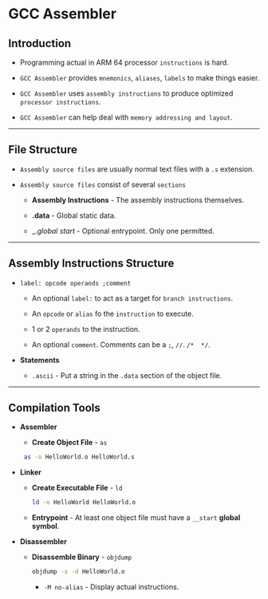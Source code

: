 # GCC Assembler

## Introduction

* Programming actual in ARM 64 processor `instructions` is hard.

* `GCC Assembler` provides `mnemonics`, `aliases`, `labels` to make things easier.

* `GCC Assembler` uses `assembly instructions` to produce optimized `processor instructions`.

* `GCC Assembler` can help deal with `memory addressing and layout`.

---

## File Structure

* `Assembly source files` are usually normal text files with a `.s` extension.

* `Assembly source files` consist of several `sections`

    * __Assembly Instructions__ - The assembly instructions themselves.

    * __.data__ - Global static data.

    * __.global _start__ - Optional entrypoint. Only one permitted.


---

## Assembly Instructions Structure

* `label: opcode operands ;comment`

    * An optional `label:` to act as a target for `branch instructions`.

    * An `opcode` or `alias` fo the `instruction` to execute.

    * 1 or 2 `operands` to the instruction.

    * An optional `comment`. Comments can be a `;`, `//`. `/*  */`.

* __Statements__

    * `.ascii` - Put a string in the `.data` section of the object file.

---

## Compilation Tools

* __Assembler__ 

    * __Create Object File__ - `as`
    
    ```bash
     as -o HelloWorld.o HelloWorld.s
    ```

* __Linker__

    * __Create Executable File__ - `ld`
    
        ```bash
        ld -o HelloWorld HelloWorld.o
        ```

    * __Entrypoint__ - At least one object file must have a `__start` __global symbol__.

* __Disassembler__

    * __Disassemble Binary__ - `objdump`

        ```bash
        objdump -s -d HelloWorld.o
        ```
        * `-M no-alias` - Display actual instructions.
